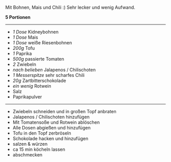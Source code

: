 Mit Bohnen, Mais und Chili :) Sehr lecker und wenig Aufwand.

**5 Portionen**

---

- *1 Dose* Kidneybohnen
- *1 Dose* Mais
- *1 Dose* weiße Riesenbohnen
- *200g* Tofu
- *1* Paprika
- *500g* passierte Tomaten
- *2* Zwiebeln
- *nach belieben* Jalapenos / Chilischoten
- *1 Messerspitze* sehr scharfes Chili
- *20g* Zartbitterschokolade
- *ein wenig* Rotwein
- Salz
- Paprikapulver

---

* Zwiebeln schneiden und in großen Topf anbraten
* Jalapenos / Chilischoten hinzufügen
* Mit Tomatensoße und Rotwein ablöschen
* Alle Dosen abgießen und hinzufügen
* Tofu in den Topf zerbröseln
* Schokolade hacken und hinzufügen
* salzen & würzen
* ca 15 min köcheln lassen
* abschmecken
